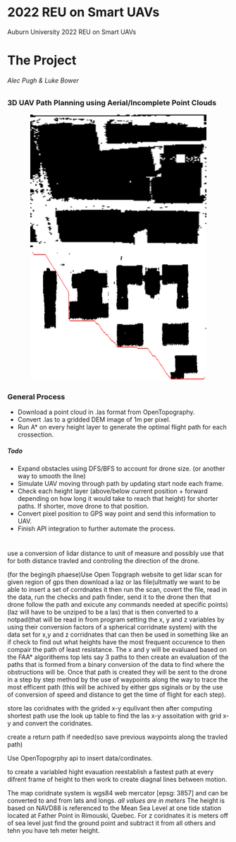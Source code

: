 # 2022 REU on Smart UAVs
Auburn University 2022 REU on Smart UAVs

# The Project

###### Alec Pugh & Luke Bower

### 3D UAV Path Planning using Aerial/Incomplete Point Clouds

<p align="center">
  <img src="code/cross4.gif" width="400" height="300" >
  <img src="images/cross_auburn.gif" width="400" height="300" >
</p>

### General Process

* Download a point cloud in .las format from OpenTopography.
* Convert .las to a gridded DEM image of 1m per pixel.
* Run A* on every height layer to generate the optimal flight path for each crossection.
##### Todo
* Expand obstacles using DFS/BFS to account for drone size. (or another way to smooth the line)
* Simulate UAV moving through path by updating start node each frame.
* Check each height layer (above/below current position + forward depending on how long it would take to reach that height) for shorter paths. If shorter, move drone to that position.
* Convert pixel position to GPS way point and send this information to UAV.
* Finish API integration to further automate the process.

#

use a conversion of lidar distance to unit of measure and possibly use that for both distance travled and controling the direction of the drone.

(for the begingih phaese)Use Open Topgraph website to get lidar scan for given region of gps then download a laz or las file(ultmatly we want to be able to insert a set of corrdnates it then run the scan, covert the file, read in the data, run the checks and path finder, send it to the drone then that drone follow the path and exicute any commands needed at specific points)(laz will have to be unziped to be a las) that is then converted to a notpad(that will be read in from program setting the x, y and z variables by using their conversion factors of a spherical corridnate system) with the data set for x,y and z corridnates that can then be used in something like an if check to find out what heights have the most frequent occurence to then compair the path of least resistance. The x and y will be evaluaed based on the FAA* algorithems top lets say 3 paths to then create an evaluation of the paths that is formed from a binary conversion of the data to find where the obstructions will be. Once that path is created they will be sent to the drone in a step by step method by the use of waypoints along the way to trace the most efficent path (this will be achived by either gps siginals or by the use of conversion of speed and distance to get the time of flight for each step). 

store las coridnates with the grided x-y equlivant then after computing shortest path use the look up table to find the las x-y assoitation with grid x-y and convert the coridnates.

create a return path if needed(so save previous waypoints along the travled path)

Use OpenTopogrphy api to insert data/cordinates.

to create a variabled hight evauation reestablish a fastest path at every difrent frame of height to then work to create diagnal lines between motion.

The map coridnate system is wgs84 web mercator [epsg: 3857] and can be converted to and from lats and longs. *all values are in meters*
The height is based on NAVD88 is referenced to the Mean Sea Level at one tide station located at Father Point in Rimouski, Quebec.
For z coridnates it is meters off of sea level just find the ground point and subtract it from all others and tehn you have teh meter height.
